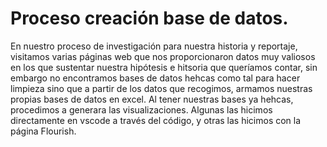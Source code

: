 # Proceso creación base de datos. 
En nuestro proceso de investigación para nuestra historia y reportaje, visitamos varias páginas web que nos proporcionaron datos muy valiosos en los que sustentar nuestra hipótesis e hitsoria que queríamos contar, sin embargo no encontramos bases de datos hehcas como tal para hacer limpieza sino que a partir de los datos que recogimos, armamos nuestras propias bases de datos en excel.
Al tener nuestras bases ya hehcas, procedimos a generara las visualizaciones. Algunas las hicimos directamente en vscode a través del código, y otras las hicimos con la página Flourish. 
